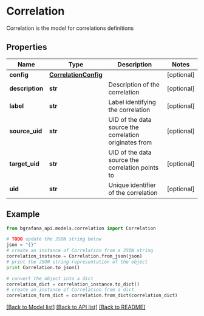 # Correlation

Correlation is the model for correlations definitions

## Properties
Name | Type | Description | Notes
------------ | ------------- | ------------- | -------------
**config** | [**CorrelationConfig**](CorrelationConfig.md) |  | [optional] 
**description** | **str** | Description of the correlation | [optional] 
**label** | **str** | Label identifying the correlation | [optional] 
**source_uid** | **str** | UID of the data source the correlation originates from | [optional] 
**target_uid** | **str** | UID of the data source the correlation points to | [optional] 
**uid** | **str** | Unique identifier of the correlation | [optional] 

## Example

```python
from bgrafana_api.models.correlation import Correlation

# TODO update the JSON string below
json = "{}"
# create an instance of Correlation from a JSON string
correlation_instance = Correlation.from_json(json)
# print the JSON string representation of the object
print Correlation.to_json()

# convert the object into a dict
correlation_dict = correlation_instance.to_dict()
# create an instance of Correlation from a dict
correlation_form_dict = correlation.from_dict(correlation_dict)
```
[[Back to Model list]](../README.md#documentation-for-models) [[Back to API list]](../README.md#documentation-for-api-endpoints) [[Back to README]](../README.md)


